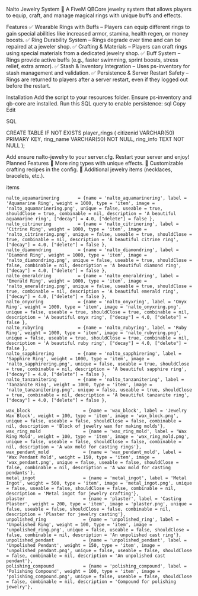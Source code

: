 Nalto Jewelry System 💍
A FiveM QBCore jewelry system that allows players to equip, craft, and manage magical rings with unique buffs and effects.

Features
✅ Wearable Rings with Buffs – Players can equip different rings to gain special abilities like increased armor, stamina, health regen, or money boosts.
✅ Ring Durability System – Rings degrade over time and can be repaired at a jeweler shop.
✅ Crafting & Materials – Players can craft rings using special materials from a dedicated jewelry shop.
✅ Buff System – Rings provide active buffs (e.g., faster swimming, sprint boosts, stress relief, extra armor).
✅ Stash & Inventory Integration – Uses ps-inventory for stash management and validation.
✅ Persistence & Server Restart Safety – Rings are returned to players after a server restart, even if they logged out before the restart.






Installation
Add the script to your resources folder.
Ensure ps-inventory and qb-core are installed.
Run this SQL query to enable persistence:
sql
Copy
Edit





SQL

CREATE TABLE IF NOT EXISTS player_rings (
    citizenid VARCHAR(50) PRIMARY KEY,
    ring_name VARCHAR(50) NOT NULL,
    ring_info TEXT NOT NULL
);







Add ensure nalto-jewelry to your server.cfg.
Restart your server and enjoy!
Planned Features
🔹 More ring types with unique effects.
🔹 Customizable crafting recipes in the config.
🔹 Additional jewelry items (necklaces, bracelets, etc.).



items

    nalto_aquamarinering       = {name = 'nalto_aquamarinering', label = 'Aquamarine Ring', weight = 1000, type = 'item', image = 'nalto_aquamarinering.png', unique = false, useable = true, shouldClose = true, combinable = nil, description = 'A beautiful aquamarine ring', ["decay"] = 4.0, ["delete"] = false },
    nalto_citrinering          = {name = 'nalto_citrinering', label = 'Citrine Ring', weight = 1000, type = 'item', image = 'nalto_citrinering.png', unique = false, useable = true, shouldClose = true, combinable = nil, description = 'A beautiful citrine ring', ["decay"] = 4.0, ["delete"] = false },
    nalto_diamondring          = {name = 'nalto_diamondring', label = 'Diamond Ring', weight = 1000, type = 'item', image = 'nalto_diamondring.png', unique = false, useable = true, shouldClose = false, combinable = nil, description = 'A beautiful diamond ring', ["decay"] = 4.0, ["delete"] = false },
    nalto_emeraldring          = {name = 'nalto_emeraldring', label = 'Emerald Ring', weight = 1000, type = 'item', image = 'nalto_emeraldring.png', unique = false, useable = true, shouldClose = true, combinable = nil, description = 'A beautiful emerald ring', ["decay"] = 4.0, ["delete"] = false },
    nalto_onyxring             = {name = 'nalto_onyxring', label = 'Onyx Ring', weight = 1000, type = 'item', image = 'nalto_onyxring.png', unique = false, useable = true, shouldClose = true, combinable = nil, description = 'A beautiful onyx ring', ["decay"] = 4.0, ["delete"] = false },
    nalto_rubyring             = {name = 'nalto_rubyring', label = 'Ruby Ring', weight = 1000, type = 'item', image = 'nalto_rubyring.png', unique = false, useable = true, shouldClose = true, combinable = nil, description = 'A beautiful ruby ring', ["decay"] = 4.0, ["delete"] = false },
    nalto_sapphirering         = {name = 'nalto_sapphirering', label = 'Sapphire Ring', weight = 1000, type = 'item', image = 'nalto_sapphirering.png', unique = false, useable = true, shouldClose = true, combinable = nil, description = 'A beautiful sapphire ring', ["decay"] = 4.0, ["delete"] = false },
    nalto_tanzanitering        = {name = 'nalto_tanzanitering', label = 'Tanzanite Ring', weight = 1000, type = 'item', image = 'nalto_tanzanitering.png', unique = false, useable = true, shouldClose = true, combinable = nil, description = 'A beautiful tanzanite ring', ["decay"] = 4.0, ["delete"] = false },

    wax_block                    = {name = 'wax_block', label = 'Jewelry Wax Block', weight = 100, type = 'item', image = 'wax_block.png', unique = false, useable = false, shouldClose = false, combinable = nil, description = 'Block of jewelry wax for making molds'},
    wax_ring_mold                = {name = 'wax_ring_mold', label = 'Wax Ring Mold', weight = 100, type = 'item', image = 'wax_ring_mold.png', unique = false, useable = false, shouldClose = false, combinable = nil, description = 'A wax mold for casting rings'},
    wax_pendant_mold             = {name = 'wax_pendant_mold', label = 'Wax Pendant Mold', weight = 150, type = 'item', image = 'wax_pendant.png', unique = false, useable = false, shouldClose = false, combinable = nil, description = 'A wax mold for casting pendants'},
    metal_ingot                  = {name = 'metal_ingot', label = 'Metal Ingot', weight = 500, type = 'item', image = 'metal_ingot.png', unique = false, useable = false, shouldClose = false, combinable = nil, description = 'Metal ingot for jewelry crafting'},
    plaster                      = {name = 'plaster', label = 'Casting Plaster', weight = 200, type = 'item', image = 'plaster.png', unique = false, useable = false, shouldClose = false, combinable = nil, description = 'Plaster for jewelry casting'},
    unpolished_ring              = {name = 'unpolished_ring', label = 'Unpolished Ring', weight = 100, type = 'item', image = 'unpolished_ring.png', unique = false, useable = false, shouldClose = false, combinable = nil, description = 'An unpolished cast ring'},
    unpolished_pendant           = {name = 'unpolished_pendant', label = 'Unpolished Pendant', weight = 150, type = 'item', image = 'unpolished_pendant.png', unique = false, useable = false, shouldClose = false, combinable = nil, description = 'An unpolished cast pendant'},
    polishing_compound           = {name = 'polishing_compound', label = 'Polishing Compound', weight = 100, type = 'item', image = 'polishing_compound.png', unique = false, useable = false, shouldClose = false, combinable = nil, description = 'Compound for polishing jewelry'},

    





